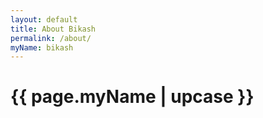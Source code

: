 ```yaml
---
layout: default
title: About Bikash
permalink: /about/
myName: bikash
---
```


<h1>{{ page.myName | upcase }}</h1>
